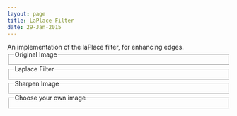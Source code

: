 ```yaml
---
layout: page
title: LaPlace Filter
date: 29-Jan-2015
---
```

<div id="app" ng-app="imageApp" ng-controller="imageAppCtl">
  An implementation of the laPlace filter, for enhancing edges.
  <fieldset><legend>Original Image</legend>
    <img id="originalImg" 
      sb-load 
      ng-src="{(img_url)}" 
      ng-init="img_url = '{{ page.base_url }}/img/camouflage08.jpg'">
  </fieldset>
  <fieldset><legend>Laplace Filter</legend>
    <canvas id="laPlaceFilter"></canvas>
  </fieldset>
  <fieldset><legend>Sharpen Image</legend>
    <canvas id="sharpenedFilter"></canvas>
  </fieldset>
  <fieldset><legend>Choose your own image</legend>
    <div file-select="file"></div>
  </fieldset>
</div>
<script src="{{ page.base_url }}/app/imageApp.js" ></script>

<script>
  imageApp.constant('defaultParameters', {
    parameters: {
    }, 
    watchGroup: ['']
  });

  imageApp.service('imageService', function(defaultParameters) { 
    var laPlaceCanvas = document.getElementById('laPlaceFilter');
    var sharpened = document.getElementById('sharpenedFilter');
    
    this.process =  function(imgData, parameters) {
      if (imgData === '') {
        return;
      }
      Filters.filterImage(Filters.sharpen, imgData)
        .then(function(data) {
        drawToCanvas(data, sharpened);
      });
      Filters.filterImage(Filters.laPlace, imgData)
        .then(function(data) {
        drawToCanvas(data, laPlaceCanvas);
      });
    }
  });
</script>